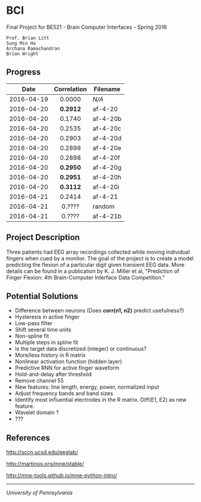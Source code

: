 # BCI
Final Project for BE521 - Brain Computer Interfaces - Spring 2016

```
Prof. Brian Litt
Sung Min Ha
Archana Ramachandran
Brian Wright
```

## Progress
|    Date    | Correlation | Filename |
|:----------:|:-----------:| -------- |
| 2016-04-19 |   0.0000    |  *N/A*   |
| 2016-04-20 | **0.2912**  | af-4-20  |
| 2016-04-20 |   0.1740    | af-4-20b |
| 2016-04-20 |   0.2535    | af-4-20c |
| 2016-04-20 |   0.2903    | af-4-20d |
| 2016-04-20 |   0.2898    | af-4-20e |
| 2016-04-20 |   0.2898    | af-4-20f |
| 2016-04-20 | **0.2950**  | af-4-20g |
| 2016-04-20 | **0.2951**  | af-4-20h |
| 2016-04-20 | **0.3112**  | af-4-20i |
| 2016-04-21 |   0.2414    | af-4-21  |
| 2016-04-21 |   0.????    |  random  |
| 2016-04-21 |   0.????    | af-4-21b |

## Project Description
Three patients had EEG array recordings collected while moving individual fingers
when cued by a monitor. The goal of the project is to create a model predicting
the flexion of a particular digit given transient EEG data. More details can be
found in a publication by K. J. Miller et al, "Prediction of Finger Flexion: 4th
Brain-Computer Interface Data Competition."

## Potential Solutions
- Difference between neurons (Does **corr(n1, n2)** predict usefulness?)
- Hysteresis in active finger
- Low-pass filter
- Shift several time units
- Non-spline fit
- Multiple steps in spline fit
- Is the target data discretized (integer) or continuous?
- More/less history in R matrix
- Nonlinear activation function (hidden layer)
- Predictive RNN for active finger waveform
- Hold-and-delay after threshold
- Remove channel 55
- New features: line length, energy, power, normalized input
- Adjust frequency bands and band sizes
- Identify most influential electrodes in the R matrix. Diff(E1, E2) as new feature.
- Wavelet domain ?
- ???

## References
http://sccn.ucsd.edu/eeglab/

http://martinos.org/mne/stable/

http://mne-tools.github.io/mne-python-intro/

- - - - -
*University of Pennsylvania*

